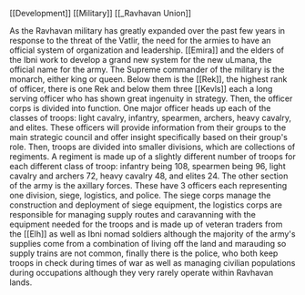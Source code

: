 [[Development]]
[[Military]]
[[_Ravhavan Union]]

As the Ravhavan military has greatly expanded over the past few years in response to the threat of the Vatlir, the need for the armies to have an official system of organization and leadership. [[Emira]] and the elders of the Ibni work to develop a grand new system for the new uLmana, the official name for the army. The Supreme commander of the military is the monarch, either king or queen. Below them is the [[Rek]], the highest rank of officer, there is one Rek and below them three [[Kevls]] each a long serving officer who has shown great ingenuity in strategy. Then, the officer corps is divided into function. One major officer heads up each of the classes of troops: light cavalry, infantry, spearmen, archers, heavy cavalry, and elites. These officers will provide information from their groups to the main strategic council and offer insight specifically based on their group's role. Then, troops are divided into smaller divisions, which are collections of regiments. A regiment is made up of a slightly different number of troops for each different class of troop: infantry being 108, spearmen being 96, light cavalry and archers 72, heavy cavalry 48, and elites 24. The other section of the army is the axillary forces. These have 3 officers each representing one division, siege, logistics, and police. The siege corps manage the construction and deployment of siege equipment, the logistics corps are responsible for managing supply routes and caravanning with the equipment needed for the troops and is made up of veteran traders from the [[Elh]] as well as Ibni nomad soldiers although the majority of the army's supplies come from a combination of living off the land and marauding so supply trains are not common, finally there is the police, who both keep troops in check during times of war as well as managing civilian populations during occupations although they very rarely operate within Ravhavan lands.